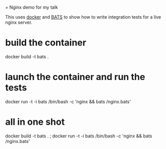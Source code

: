 = Nginx demo for my talk

This uses [docker](https://www.docker.com/) and [BATS](https://github.com/sstephenson/bats) to show how to write integration tests for a live nginx server.

# build the container
docker build -t bats .
# launch the container and run the tests
docker run -t -i bats /bin/bash -c 'nginx && bats /nginx.bats'

# all in one shot
docker build -t bats . ; docker run -t -i bats /bin/bash -c 'nginx && bats /nginx.bats'

